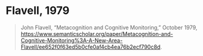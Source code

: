 # Flavell, 1979

> John Flavell, “Metacognition and Cognitive Monitoring,” October 1979, <https://www.semanticscholar.org/paper/Metacognition-and-Cognitive-Monitoring%3A-A-New-Area-Flavell/ee652f0f63ed5b0cfe0af4cb4ea76b2ecf790c8d>.
